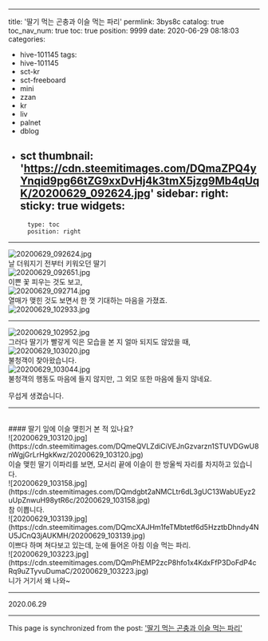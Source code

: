 
---
title: '딸기 먹는 곤충과 이슬 먹는 파리'
permlink: 3bys8c
catalog: true
toc_nav_num: true
toc: true
position: 9999
date: 2020-06-29 08:18:03
categories:
- hive-101145
tags:
- hive-101145
- sct-kr
- sct-freeboard
- mini
- zzan
- kr
- liv
- palnet
- dblog
- sct
thumbnail: 'https://cdn.steemitimages.com/DQmaZPQ4yYnqid9pg66tZG9xxDvHj4k3tmX5jzg9Mb4qUqK/20200629_092624.jpg'
sidebar:
    right:
        sticky: true
widgets:
    -
        type: toc
        position: right
---


![20200629_092624.jpg](https://cdn.steemitimages.com/DQmaZPQ4yYnqid9pg66tZG9xxDvHj4k3tmX5jzg9Mb4qUqK/20200629_092624.jpg)
<br>
날 더워지기 전부터 키워오던 딸기
<br>
![20200629_092651.jpg](https://cdn.steemitimages.com/DQmUVgEFCVQYmZFb6JckjBXVkS6ioAVT8VuYW7KWxRV8ZWg/20200629_092651.jpg)
<br>
이쁜 꽃 피우는 것도 보고,
<br>
![20200629_092714.jpg](https://cdn.steemitimages.com/DQmR22KCzKW63EcvTsYBHYYFoTce2CqrYYdkuV4FKY9QcPg/20200629_092714.jpg)
<br>
열매가 맺힌 것도 보면서 한 껏 기대하는 마음을 가졌죠.
<br>
![20200629_102933.jpg](https://cdn.steemitimages.com/DQmPQ5BaSxhZZn2AeKuR1gqb1mRWndHrUHqSHYbrSw4Mfpg/20200629_102933.jpg)

***

![20200629_102952.jpg](https://cdn.steemitimages.com/DQmTSoXf2fEPs8FrSM7MkyPk9ZgfWqvXgLVN6zZsLU3awaA/20200629_102952.jpg)
<br>
그러다 딸기가 빨갛게 익은 모습을 본 지 얼마 되지도 않았을 때,
<br>
![20200629_103020.jpg](https://cdn.steemitimages.com/DQmb1SqyGZRmecqUgzrp9dhXisRAw4EUTCWt21UH2wwzYip/20200629_103020.jpg)
<br>
불청객이 찾아왔습니다.
<br>
![20200629_103044.jpg](https://cdn.steemitimages.com/DQmZyCkFFo5fc8GedHb4NK7nNESP77R33vad9NMJSvyvDCb/20200629_103044.jpg)
<br>
불청객의 행동도 마음에 들지 않지만, 그 외모 또한 마음에 들지 않네요.

무섭게 생겼습니다.
<br>
***
<br>
#### 딸기 잎에 이슬 맺힌거 본 적 있나요?
<br>
![20200629_103120.jpg](https://cdn.steemitimages.com/DQmeQVLZdiCiVEJnGzvarzn1STUVDGwU8nWgjGrLrHgkKwz/20200629_103120.jpg)
<br>
이슬 맺힌 딸기 이파리를 보면, 모서리 끝에 이슬이 한 방울씩 자리를 차지하고 있습니다.
<br>
![20200629_103158.jpg](https://cdn.steemitimages.com/DQmdgbt2aNMCLtr6dL3gUC13WabUEyz2uUpZnwuH98ytR6c/20200629_103158.jpg)
<br>
참 이쁩니다.
<br>
![20200629_103139.jpg](https://cdn.steemitimages.com/DQmcXAJHm1feTMbtetf6d5HzztbDhndy4NU5JCnQ3jAUKMH/20200629_103139.jpg)
<br>
이쁘다 하며 쳐다보고 있는데, 눈에 들어온 아침 이슬 먹는 파리.
<br>
![20200629_103223.jpg](https://cdn.steemitimages.com/DQmPhEMP2zcP8hfo1x4KdxFfP3DoFdP4cRq9uZTyvuDumaC/20200629_103223.jpg)
<br>
니가 거기서 왜 나와~ 

***

2020.06.29

- - -

This page is synchronized from the post: ['딸기 먹는 곤충과 이슬 먹는 파리'](https://steemit.com/@lucky2015/3bys8c)

